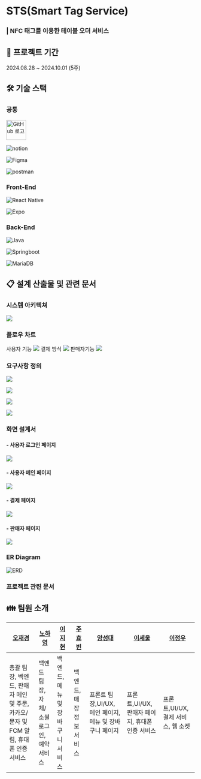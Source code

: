 # STS(Smart Tag Service)

### | NFC 태그를 이용한 테이블 오더 서비스

## 📆 프로젝트 기간

2024.08.28 ~ 2024.10.01 (5주)

## 🛠️ 기술 스택

### 공통

<img src="https://github.githubassets.com/images/modules/logos_page/GitHub-Mark.png" title="" alt="GitHub 로고" width="53">

![notion](https://camo.githubusercontent.com/cfd00850da7d61d06eedd66f38d007989ed62131e6b920e99016ed95de13c9a5/68747470733a2f2f696d672e736869656c64732e696f2f62616467652f6e6f74696f6e2d3030303030303f7374796c653d666f722d7468652d6261646765266c6f676f3d6e6f74696f6e266c6f676f436f6c6f723d7768697465)

![Figma](https://camo.githubusercontent.com/7eda7e542b66f17cabacfb84a3b1daa01f81d39d95aeed3d844eef4897a6d2ba/68747470733a2f2f696d672e736869656c64732e696f2f62616467652f6669676d612d4632344531453f7374796c653d666f722d7468652d6261646765266c6f676f3d6669676d61266c6f676f436f6c6f723d7768697465)

![postman](https://camo.githubusercontent.com/2b124edd6c8f38720f46ea0a4696fd7f4fb961f81d82b786cea3169fcab61a34/68747470733a2f2f696d672e736869656c64732e696f2f62616467652f706f73746d616e2d4646364333373f7374796c653d666f722d7468652d6261646765266c6f676f3d666967706f73746d616e6d61266c6f676f436f6c6f723d7768697465)

### Front-End

![React Native](https://img.shields.io/badge/react_native-%2320232a.svg?style=for-the-badge&logo=react&logoColor=%2361DAFB)

![Expo](https://img.shields.io/badge/expo-1C1E24?style=for-the-badge&logo=expo&logoColor=#D04A37)

### Back-End

![Java](https://camo.githubusercontent.com/bea90da226e09b503e6c8fde824f4816b98dcf30cd31e803006bf6335af06890/68747470733a2f2f696d672e736869656c64732e696f2f62616467652f6a6176612d2532334544384230302e7376673f7374796c653d666f722d7468652d6261646765266c6f676f3d6f70656e6a646b266c6f676f436f6c6f723d7768697465)

![Springboot](https://camo.githubusercontent.com/c5c6f5ba41163a05ef0c9aa47053749f7b2da2edaa4df9002af8345adcf8a9f0/68747470733a2f2f696d672e736869656c64732e696f2f62616467652f737072696e67626f6f742d3644423333463f7374796c653d666f722d7468652d6261646765266c6f676f3d737072696e67626f6f74266c6f676f436f6c6f723d7768697465)

![MariaDB](https://img.shields.io/badge/MariaDB-003545?style=for-the-badge&logo=mariadb&logoColor=white)


## 📋 설계 산출물 및 관련 문서

### 시스템 아키텍쳐

![](README_assets/architecture.png)

### 플로우 차트
사용자 기능
![](README_assets/flowChart1.png)
결제 방식
![](README_assets/flowChart1.png)
판매자기능
![](README_assets/flowChart1.png)

### 요구사항 정의

![](README_assets/api1.png)

![](README_assets/api2.png)

![](README_assets/api3.png)

![](README_assets/api4.png)

### 화면 설계서

#### - 사용자 로그인 페이지

![](README_assets/figma1.png)

#### - 사용자 메인 페이지

![](README_assets/figma2.png)

#### - 결제 페이지

![](README_assets/figma3.png)

#### - 판매자 페이지

![](README_assets/figma4.png)


### ER Diagram

![ERD](README_assets/ERD.png)

### 프로젝트 관련 문서

## 👪 팀원 소개

| [오재경](https://github.com/dodal0415)                                  | [노하영](https://github.com/nohhayeong) | [이지현](https://github.com/jjhh1234) | [주효빈](https://github.com/hyobin0704)                   | [양성대](https://github.com/codingnewwbie)| [이세울](https://github.com/sl39)                                  | [이정우](https://github.com/Gom534)             |
| ------------------------------------ | ------------------------------ | ----------------------------- | -------------------------------- | ------------------------------- | ------------------------------------ | --------------------- |
| 총괄 팀장, 벡엔드, 판매자 메인 및 주문, 카카오/문자 및 FCM 알림, 휴대폰 인증 서비스 | 백엔드 팀장, 자체/소셜 로그인, 예약 서비스  | 백엔드, 메뉴 및 장바구니 서비스 | 백엔드, 매장 정보 서비스 | 프론트 팀장,UI/UX, 메인 페이지, 메뉴 및 장바구니 페이지 | 프론트,UI/UX, 판매자 페이지, 휴대폰 인증 서비스 | 프론트,UI/UX, 결제 서비스, 웹 소켓 |
